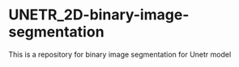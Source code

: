 # UNETR_2D-binary-image-segmentation
This is a repository for binary image segmentation  for Unetr model
